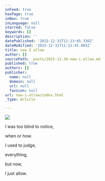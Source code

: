 ```yaml
---
inFeed: true
hasPage: true
inNav: true
inLanguage: null
starred: false
keywords: []
description: ''
datePublished: '2015-12-31T11:13:05.336Z'
dateModified: '2015-12-31T11:12:45.085Z'
title: now I allow
author: []
sourcePath: _posts/2015-12-30-now-i-allow.md
published: true
authors: []
publisher:
  name: null
  domain: null
  url: null
  favicon: null
url: now-i-allow/index.html
_type: Article

---
```

![](https://the-grid-user-content.s3-us-west-2.amazonaws.com/e95f5d03-bfc3-4a80-8b62-945c3f6d0f46.jpg)

I was too blind
to notice, 

when or how. 

I used to judge, 

everything, 

but now, 

I just allow.